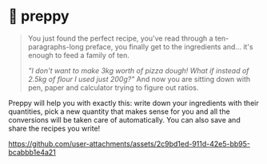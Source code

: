 # 🥧 preppy

> You just found the perfect recipe, you've read through a ten-paragraphs-long
> preface, you finally get to the ingredients and... it's enough to feed a
> family of ten.
>
> _"I don't want to make 3kg worth of pizza dough! What if instead of 2.5kg of
> flour I used just 200g?"_
> And now you are sitting down with pen, paper and calculator trying to figure
> out ratios.

Preppy will help you with exactly this: write down your ingredients with their
quantities, pick a new quantity that makes sense for you and all the conversions
will be taken care of automatically.
You can also save and share the recipes you write!

https://github.com/user-attachments/assets/2c9bd1ed-911d-42e5-bb95-bcabbb1e4a21

